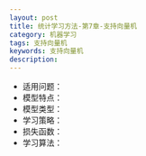 ```yaml
---
layout: post
title: 统计学习方法-第7章-支持向量机
category: 机器学习
tags: 支持向量机
keywords: 支持向量机
description:
---
```


- 适用问题：
- 模型特点：
- 模型类型：
- 学习策略：
- 损失函数：
- 学习算法：